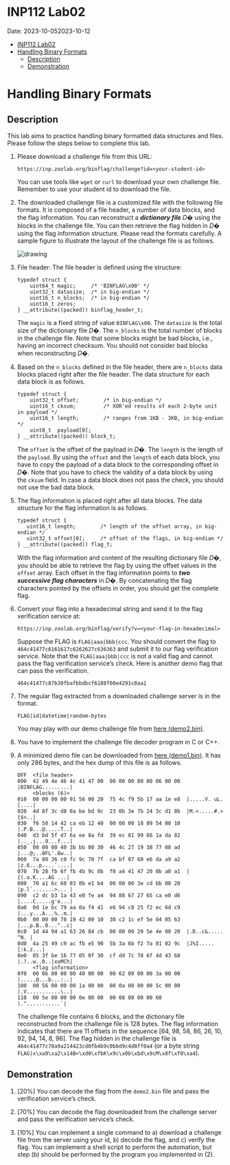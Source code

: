 INP112 Lab02
============

Date: 2023-10-052023-10-12

*   [INP112 Lab02](https://md.zoolab.org/s/AiG_bsYvR#INP112-Lab02 "INP112 Lab02")
*   [Handling Binary Formats](https://md.zoolab.org/s/AiG_bsYvR#Handling-Binary-Formats "Handling Binary Formats")
    *   [Description](https://md.zoolab.org/s/AiG_bsYvR#Description "Description")
    *   [Demonstration](https://md.zoolab.org/s/AiG_bsYvR#Demonstration "Demonstration")

[](https://md.zoolab.org/s/AiG_bsYvR#Handling-Binary-Formats "Handling-Binary-Formats")Handling Binary Formats
==============================================================================================================

[](https://md.zoolab.org/s/AiG_bsYvR#Description "Description")Description
--------------------------------------------------------------------------

This lab aims to practice handling binary formatted data structures and files. Please follow the steps below to complete this lab.

1.  Please download a challenge file from this URL:
    
        https://inp.zoolab.org/binflag/challenge?id=<your-student-id>
        
    
    You can use tools like `wget` or `curl` to download your own challenge file. Remember to use your student id to download the file.
    

2.  The downloaded challenge file is a customized file with the following file formats. It is composed of a file header, a number of data blocks, and the flag information. You can reconstruct a _**dictionary file**_ 𝐷� using the blocks in the challenge file. You can then retrieve the flag hidden in 𝐷� using the flag information structure. Please read the formats carefully. A sample figure to illustrate the layout of the challenge file is as follows.
    
    ![drawing](https://inp.zoolab.org/netprog/lab02/lab02_binflag.png)
3.  File header: The file header is defined using the structure:
    
        typedef struct {
            uint64_t magic;     /* 'BINFLAG\x00' */
            uint32_t datasize;  /* in big-endian */
            uint16_t n_blocks;  /* in big-endian */
            uint16_t zeros;
        } __attribute((packed)) binflag_header_t;
        
    
    The `magic` is a fixed string of value `BINFLAG\x00`. The `datasize` is the total size of the dictionary file 𝐷�. The `n_blocks` is the total number of blocks in the challenge file. Note that some blocks might be bad blocks, i.e., having an incorrect checksum. You should not consider bad blocks when reconstructing 𝐷�.
    
4.  Based on the `n_blocks` defined in the file header, there are `n_blocks` data blocks placed right after the file header. The data structure for each data block is as follows.
    
        typedef struct {
            uint32_t offset;        /* in big-endian */
            uint16_t cksum;         /* XOR'ed results of each 2-byte unit in payload */
            uint16_t length;        /* ranges from 1KB - 3KB, in big-endian */
            uint8_t  payload[0];
        } __attribute((packed)) block_t;
        
    
    The `offset` is the offset of the payload in 𝐷�. The `length` is the length of the `payload`. By using the `offset` and the `length` of each data block, you have to copy the payload of a data block to the corresponding offset in 𝐷�. Note that you have to check the validity of a data block by using the `cksum` field. In case a data block does not pass the check, you should not use the bad data block.
    
5.  The flag information is placed right after all data blocks. The data structure for the flag information is as follows.
    
        typedef struct {
           uint16_t length;        /* length of the offset array, in big-endian */
           uint32_t offset[0];     /* offset of the flags, in big-endian */
        } __attribute((packed)) flag_t;
        
    
    With the flag information and content of the resulting dictionary file 𝐷�,  
    you should be able to retrieve the flag by using the offset values in the `offset` array. Each offset in the flag information points to _**two successive flag characters**_ in 𝐷�. By concatenating the flag characters pointed by the offsets in order, you should get the complete flag.
    
6.  Convert your flag into a hexadecimal string and send it to the flag verification service at:
    
        https://inp.zoolab.org/binflag/verify?v=<your-flag-in-hexadecimal>
        
    
    Suppose the FLAG is `FLAG|aaa|bbb|ccc`. You should convert the flag to `464c41477c6161617c6262627c636363` and submit it to our flag verification service. Note that the `FLAG|aaa|bbb|ccc` is not a valid flag and cannot pass the flag verification service’s check. Here is another demo flag that can pass the verification.
    
        464c41477c87b30fbafbbdbcf6188f00e4291c8aa1
        
    
7.  The regular flag extracted from a downloaded challenge server is in the format.
    
        FLAG|id|datetime|random-bytes
        
    
    You may play with our demo challenge file from [here (demo2.bin)](https://inp.zoolab.org/netprog/lab02/demo2.bin).
    
8.  You have to implement the challenge file decoder program in C or C++.
    
9.  A minimized demo file can be downloaded from [here (demo1.bin)](https://inp.zoolab.org/netprog/lab02/demo1.bin). It has only 286 bytes, and the hex dump of this file is as follows.
    
        OFF  <file header>
        000  42 49 4e 46 4c 41 47 00  00 00 00 80 00 06 00 00  |BINFLAG.........|
             <blocks (6)>
        010  00 00 00 00 91 56 00 20  75 4c f9 5b 17 aa 1e e8  |.....V. uL.[....|
        020  4d 8f 3c d0 0a be bd 9c  23 0b 3e 7b 24 3c d1 8b  |M.<.....#.>{$<..|
        030  f6 50 14 42 ca eb 12 40  00 00 00 18 09 54 00 10  |.P.B...@.....T..|
        040  d3 bd 5f d7 6a ee 8a fd  39 ec 81 99 66 1a da 82  |.._.j...9...f...|
        050  00 00 00 40 3b bb 00 30  46 4c 27 19 38 77 08 ad  |...@;..0FL'.8w..|
        060  7a 80 36 c0 fc 9c 70 7f  ca bf 07 60 e6 da a9 a2  |z.6...p....`....|
        070  7b 28 fb 6f fb 4b 9c 0b  f0 a4 41 47 20 0b a0 a1  |{(.o.K....AG ...|
        080  70 a1 6c 60 03 0b e1 b4  00 00 00 3e cd bb 00 20  |p.l`.......>... |
        090  c2 dc b3 1a 43 e0 fe a4  94 88 67 27 65 ca e0 d6  |....C.....g'e...|
        0a0  0d 1e bc 79 aa 0a f4 41  e6 94 c8 25 f2 ec 6d c9  |...y...A...%..m.|
        0b0  00 00 00 70 19 42 00 10  30 c2 1c ef 5e 04 05 63  |...p.B..0...^..c|
        0c0  1d 44 94 a1 63 26 84 cb  00 00 00 20 5e 4e 00 20  |.D..c&..... ^N. |
        0d0  4a 25 49 c9 ac fb e5 90  5b 3a 6b f2 7a 01 02 9c  |J%I.....[:k.z...|
        0e0  05 3f be 16 77 05 0f 30  cf dd 7c 78 6f 4d 43 68  |.?..w..0..|xoMCh|
             <flag information>
        0f0  00 0b 00 00 00 40 00 00  00 62 00 00 00 3a 00 00  |.....@...b...:..|
        100  00 56 00 00 00 1a 00 00  00 0a 00 00 00 5c 00 00  |.V...........\..|
        110  00 5e 00 00 00 0e 00 00  00 08 00 00 00 60        |.^...........`|
        
    
    The challenge file contains 6 blocks, and the dictionary file reconstructed from the challenge file is 128 bytes. The flag information indicates that there are 11 offsets in the sequence \[64, 98, 58, 86, 26, 10, 92, 94, 14, 8, 96\]. The flag hidden in the challenge file is `464c41477c78a9a214423cd0fb4b9c0bbd9c4d8ff0a4` (or a byte string `FLAG|x\xa9\xa2\x14B<\xd0\xfbK\x9c\x0b\xbd\x9cM\x8f\xf0\xa4`).
    

[](https://md.zoolab.org/s/AiG_bsYvR#Demonstration "Demonstration")Demonstration
--------------------------------------------------------------------------------

1.  \[20%\] You can decode the flag from the `demo2.bin` file and pass the verification service’s check.
    
2.  \[70%\] You can decode the flag downloaded from the challenge server and pass the verification service’s check.
    
3.  \[10%\] You can implement a single command to a) download a challenge file from the server using your id, b) decode the flag, and c) verify the flag. You can implement a shell script to perform the automation, but step (b) should be performed by the program you implemented in (2).
